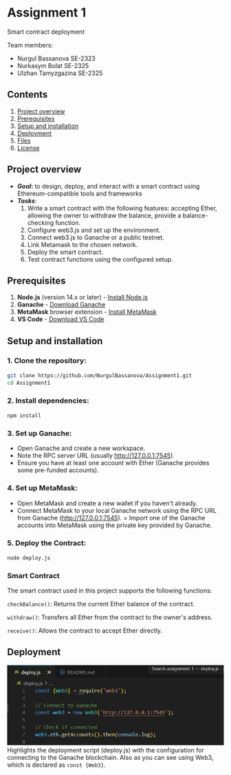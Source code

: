 # Assignment 1


Smart contract deployment

Team members: 
- Nurgul Bassanova SE-2323
- Nurkasym Bolat SE-2325
- Ulzhan Tamyzgazina SE-2325


## Contents

1. [Project overview](#project-overview)
2. [Prerequisites](#prerequisites)
3. [Setup and installation](#setup-and-installation)
4. [Deployment](#deployment)
5. [Files](#files)
6. [License](#license)



## Project overview

- <b><i>Goal</i>:</b>  to design, deploy, and interact with a smart contract using Ethereum-compatible tools and frameworks
- <b><i>Tasks</i></b>:
    1. Write a smart contract with the following features: accepting Ether, allowing the owner to withdraw the balance, provide a balance-checking function.
    2. Configure web3.js and set up the environment.
    3. Connect web3.js to Ganache or a public testnet.
    4. Link Metamask to the chosen network.
    5. Deploy the smart contract.
    6. Test contract functions using the configured setup.
 

## Prerequisites

1. **Node.js** (version 14.x or later) - [Install Node.js](https://nodejs.org/)
2. **Ganache** - [Download Ganache](https://www.trufflesuite.com/ganache)
3. **MetaMask** browser extension - [Install MetaMask](https://metamask.io/)
4. **VS Code** - [Download VS Code](https://code.visualstudio.com/)


## Setup and installation 

### 1. Clone the repository:

```bash
git clone https://github.com/NurgulBassanova/Assignment1.git
cd Assignment1
```
### 2. Install dependencies:

```bash
npm install
```
### 3. Set up Ganache:
- Open Ganache and create a new workspace.
- Note the RPC server URL (usually http://127.0.0.1:7545).
- Ensure you have at least one account with Ether (Ganache provides some pre-funded accounts).

### 4. Set up MetaMask:
- Open MetaMask and create a new wallet if you haven't already.
- Connect MetaMask to your local Ganache network using the RPC URL from Ganache (http://127.0.0.1:7545).
= Import one of the Ganache accounts into MetaMask using the private key provided by Ganache.


### 5. Deploy the Contract:
```bash
node deploy.js
```

### Smart Contract
The smart contract used in this project supports the following functions:

`checkBalance()`: Returns the current Ether balance of the contract.

`withdraw()`: Transfers all Ether from the contract to the owner's address.

`receive()`: Allows the contract to accept Ether directly.

## Deployment
![Описание изображения](images/web3.jpg)
Highlights the deployment script (deploy.js) with the configuration for connecting to the Ganache blockchain. Also as you can see using Web3, which is declared as `const {Web3}`.

